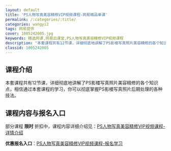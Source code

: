 ```yaml
---
layout: default
title: 'PS人物写真美容精修VIP视频课程-网易精品单课'
permalink: /:categories/:title/
categories: wangyi2
tags: 网易提供
cover: 1005242005.jpg
keywords: 精选网课,网易云课堂,PS人物写真美容精修VIP视频课程
description: "本套课程共有12节课，详细彻底地讲解了PS影楼写真照片美容精修的各个知识点，相信通过本套课程的学习，你可以彻底掌握PS影楼写真照片后期处理的各种技法。PS人物写真美容精修VIP视频课程"
classid: 1005242005
---
```


## 课程介绍

本套课程共有12节课，详细彻底地讲解了PS影楼写真照片美容精修的各个知识点，相信通过本套课程的学习，你可以彻底掌握PS影楼写真照片后期处理的各种技法。

## 课程内容与报名入口

部分课程 **限时** 折扣中，课程内容详细介绍见：[PS人物写真美容精修VIP视频课程-详情介绍](https://study.163.com/course/introduction/1005242005.htm?share=1&shareId=1025206652&utm_campaign=share&utm_medium=iphoneShare&utm_source=&utm_u=1025206652)

**优惠报名入口**：[PS人物写真美容精修VIP视频课程-报名学习](https://study.163.com/course/introduction/1005242005.htm?share=1&shareId=1025206652&utm_campaign=share&utm_medium=iphoneShare&utm_source=&utm_u=1025206652)


